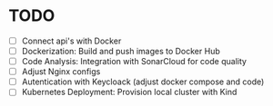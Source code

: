 # TODO

- [ ] Connect api's with Docker
- [ ] Dockerization: Build and push images to Docker Hub
- [ ] Code Analysis: Integration with SonarCloud for code quality
- [ ] Adjust Nginx configs
- [ ] Autentication with Keycloack (adjust docker compose and code)
- [ ] Kubernetes Deployment: Provision local cluster with Kind